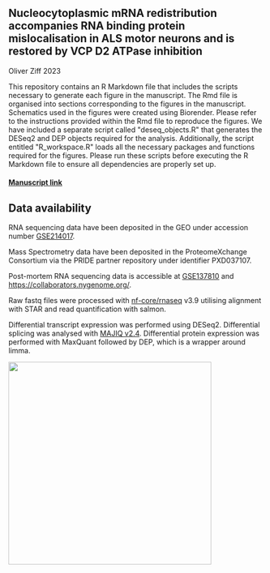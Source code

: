## Nucleocytoplasmic mRNA redistribution accompanies RNA binding protein mislocalisation in ALS motor neurons and is restored by VCP D2 ATPase inhibition

Oliver Ziff 2023

This repository contains an R Markdown file that includes the scripts necessary to generate each figure in the manuscript. The Rmd file is organised into sections corresponding to the figures in the manuscript. Schematics used in the figures were created using Biorender. Please refer to the instructions provided within the Rmd file to reproduce the figures. We have included a separate script called "deseq_objects.R" that generates the DESeq2 and DEP objects required for the analysis. Additionally, the script entitled "R_workspace.R" loads all the necessary packages and functions required for the figures. Please run these scripts before executing the R Markdown file to ensure all dependencies are properly set up.

#### [Manuscript link](https://www.sciencedirect.com/science/article/pii/S0896627323004786)

## Data availability

RNA sequencing data have been deposited in the GEO under accession number [GSE214017](https://www.ncbi.nlm.nih.gov/geo/query/acc.cgi?acc=GSE214017). 

Mass Spectrometry data have been deposited in the ProteomeXchange Consortium via the PRIDE partner repository under identifier PXD037107.

Post-mortem RNA sequencing data is accessible at [GSE137810](https://www.ncbi.nlm.nih.gov/geo/query/acc.cgi?acc=GSE137810) and https://collaborators.nygenome.org/. 

Raw fastq files were processed with [nf-core/rnaseq](https://nf-co.re/rnaseq) v3.9 utilising alignment with STAR and read quantification with salmon. 

Differential transcript expression was performed using DESeq2. Differential splicing was analysed with [MAJIQ v2.4](https://majiq.biociphers.org/). Differential protein expression was performed with MaxQuant followed by DEP, which is a wrapper around limma.

<img src="[https://github.com/ojziff/als_mrna_rbp_localisation/figures/graphical abstract.png](https://github.com/ojziff/als_mrna_rbp_localisation/blob/main/figures/graphical%20abstract.png)" height="400">

